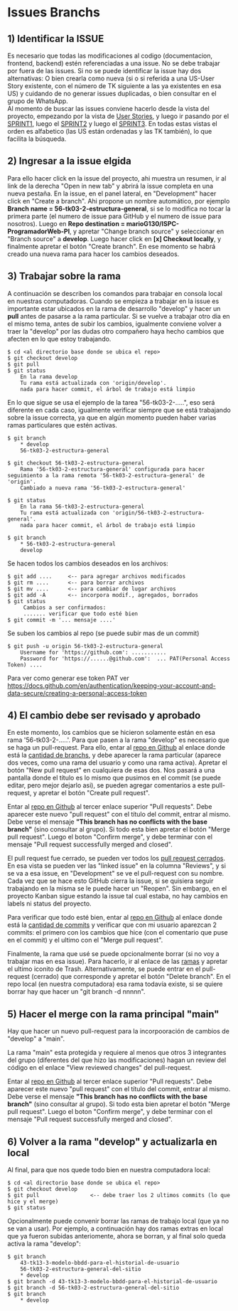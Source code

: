 # Issues Branchs

## 1) Identificar la ISSUE

Es necesario que todas las modificaciones al codigo (documentacion, frontend, backend) estén referenciadas a una issue. No se debe trabajar por fuera de las issues. Si no se puede identificar la issue hay dos alternativas: O bien crearla como nueva (si o si referida a una US-User Story existente, con el número de TK siguiente a las ya existentes en esa US) y cuidando de no generar issues duplicadas, o bien consultar en el grupo de WhatsApp.<br/>
Al momento de buscar las issues conviene hacerlo desde la vista del proyecto, empezando por la vista de [User Stories](https://github.com/users/marioG130/projects/4/views/4), y luego ir pasando por el [SPRINT1](https://github.com/users/marioG130/projects/4/views/5), luego el [SPRINT2](https://github.com/users/marioG130/projects/4/views/5) y luego el [SPRINT3](https://github.com/users/marioG130/projects/4/views/6). En todas estas vistas el orden es alfabetico (las US están ordenadas y las TK también), lo que facilita la búsqueda.

## 2) Ingresar a la issue elgida

Para ello hacer click en la issue del proyecto, ahi muestra un resumen, ir al link de la derecha "Open in new tab" y abrirá la issue completa en una nueva pestaña. En la issue, en el panel lateral, en "Development" hacer click en "Create a branch". Ahi propone un nombre automático, por ejemplo **Branch name = 56-tk03-2-estructura-general**, si se lo modifica no tocar la primera parte (el numero de issue para GitHub y el numero de issue para nosotros). Luego en **Repo destination = marioG130/ISPC-ProgramadorWeb-PI**, y apretar "Change branch source" y seleccionar en "Branch source" a **develop**. Luego hacer click en **[x] Checkout locally**, y finalmente apretar el botón "Create branch". En ese momento se habrá creado una nueva rama para hacer los cambios deseados.

## 3) Trabajar sobre la rama

A continuación se describen los comandos para trabajar en consola local en nuestras computadoras. Cuando se empieza a trabajar en la issue es importante estar ubicados en la rama de desarrollo "develop" y hacer un **pull** antes de pasarse a la rama particular. Si se vuelve a trabajar otro dia en el mismo tema, antes de subir los cambios, igualmente conviene volver a traer la "develop" por las dudas otro compañero haya hecho cambios que afecten en lo que estoy trabajando.

    $ cd <al directorio base donde se ubica el repo>
    $ git checkout develop
    $ git pull
    $ git status
        En la rama develop
        Tu rama está actualizada con 'origin/develop'.
        nada para hacer commit, el árbol de trabajo está limpio

En lo que sigue se usa el ejemplo de la tarea "56-tk03-2-.....", eso será diferente en cada caso, igualmente verificar siempre que se está trabajando sobre la issue correcta, ya que en algún momento pueden haber varias ramas particulares que estén activas.

    $ git branch
        * develop
        56-tk03-2-estructura-general

    $ git checkout 56-tk03-2-estructura-general
        Rama '56-tk03-2-estructura-general' configurada para hacer seguimiento a la rama remota '56-tk03-2-estructura-general' de 'origin'.
        Cambiado a nueva rama '56-tk03-2-estructura-general'

    $ git status
        En la rama 56-tk03-2-estructura-general
        Tu rama está actualizada con 'origin/56-tk03-2-estructura-general'.
        nada para hacer commit, el árbol de trabajo está limpio

    $ git branch
        * 56-tk03-2-estructura-general
        develop

Se hacen todos los cambios deseados en los archivos:

    $ git add ....     <-- para agregar archivos modificados
    $ git rm ....      <-- para borrar archivos
    $ git mv ....      <-- para cambiar de lugar archivos
    $ git add -A       <-- incorpora modif., agregados, borrados
    $ git status
         Cambios a ser confirmados:
         ....... verificar que todo esté bien
    $ git commit -m '... mensaje ....'

Se suben los cambios al repo (se puede subir mas de un commit)

    $ git push -u origin 56-tk03-2-estructura-general 
        Username for 'https://github.com': ...........
        Password for 'https://......@github.com':  ... PAT(Personal Access Token) ....

Para ver como generar ese token PAT ver https://docs.github.com/en/authentication/keeping-your-account-and-data-secure/creating-a-personal-access-token

## 4) El cambio debe ser revisado y aprobado

En este momento, los cambios que se hicieron solamente están en esa rama '56-tk03-2-.....'. Para que pasen a la rama "develop" es necesario que se haga un pull-request. Para ello, entar al [repo en Github](https://github.com/marioG130/ISPC-ProgramadorWeb-PI) al enlace donde está la [cantidad de branchs](https://github.com/marioG130/ISPC-ProgramadorWeb-PI/branches), y debe aparecer la rama particular (aparece dos veces, como una rama del usuario y como una rama activa). Apretar el botón "New pull request" en cualquiera de esas dos. Nos pasará a una pantalla donde el título es lo mismo que pusimos en el commit (se puede editar, pero mejor dejarlo asi), se pueden agregar comentarios a este pull-request, y apretar el botón "Create pull request".

Entar al [repo en Github](https://github.com/marioG130/ISPC-ProgramadorWeb-PI) al tercer enlace superior "Pull requests". Debe aparecer este nuevo "pull request" con el título del commit, entrar al mismo. Debe verse el mensaje **"This branch has no conflicts with the base branch"** (sino consultar al grupo). Si todo esta bien apretar el botón "Merge pull request". Luego el boton "Confirm merge", y debe terminar con el mensaje "Pull request successfully merged and closed".

El pull request fue cerrado, se pueden ver todos los [pull request cerrados](https://github.com/marioG130/ISPC-ProgramadorWeb-PI/pulls?q=is:pr+is:closed). En esa vista se pueden ver las "linked issue" en la columna "Reviews", y si se va a esa issue, en "Development" se ve el pull-request con su nombre. Cada vez que se hace esto GitHub cierra la issue, si se quisiera seguir trabajando en la misma se le puede hacer un "Reopen". Sin embargo, en el proyecto Kanban sigue estando la issue tal cual estaba, no hay cambios en labels ni status del proyecto.

Para verificar que todo esté bien, entar al [repo en Github](https://github.com/marioG130/ISPC-ProgramadorWeb-PI) al enlace donde está la [cantidad de commits](https://github.com/marioG130/ISPC-ProgramadorWeb-PI/commits/main) y verificar que con mi usuario aparezcan 2 commits: el primero con los cambios que hice (con el comentario que puse en el commit) y el ultimo con el "Merge pull request". 

Finalmente, la rama que usé se puede opcionalmente borrar (si no voy a trabajar mas en esa issue). Para hacerlo, ir al enlace de las [ramas](https://github.com/marioG130/ISPC-ProgramadorWeb-PI/branches) y apretar el ultimo iconito de Trash. Alternativamente, se puede entrar en el pull-request (cerrado) que corresponde y apretar el botón "Delete branch". En el repo local (en nuestra computadora) esa rama todavía existe, si se quiere borrar hay que hacer un "git branch -d nnnnn".


## 5) Hacer el merge con la rama principal "main"

Hay que hacer un nuevo pull-request para la incorpooración de cambios de "develop" a "main".

La rama "main" esta protegida y requiere al menos que otros 3 integrantes del grupo (diferentes del que hizo las modificaciones) hagan un review del código en el enlace "View reviewed changes" del pull-request.

Entar al [repo en Github](https://github.com/marioG130/ISPC-ProgramadorWeb-PI) al tercer enlace superior "Pull requests". Debe aparecer este nuevo "pull request" con el título del commit, entrar al mismo. Debe verse el mensaje **"This branch has no conflicts with the base branch"** (sino consultar al grupo). Si todo esta bien apretar el botón "Merge pull request". Luego el boton "Confirm merge", y debe terminar con el mensaje "Pull request successfully merged and closed".


## 6) Volver a la rama "develop" y actualizarla en local

Al final, para que nos quede todo bien en nuestra computadora local:

    $ cd <al directorio base donde se ubica el repo>
    $ git checkout develop
    $ git pull                <-- debe traer los 2 ultimos commits (lo que hice y el merge)
    $ git status

Opcionalmente puede convenir borrar las ramas de trabajo local (que ya no se van a usar). Por ejemplo, a continuación hay dos ramas extras en local que ya fueron subidas anteriomente, ahora se borran, y al final solo queda activa la rama "develop":

    $ git branch
        43-tk13-3-modelo-bbdd-para-el-historial-de-usuario
        56-tk03-2-estructura-general-del-sitio
        * develop
    $ git branch -d 43-tk13-3-modelo-bbdd-para-el-historial-de-usuario
    $ git branch -d 56-tk03-2-estructura-general-del-sitio
    $ git branch
        * develop

